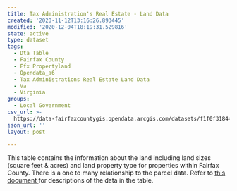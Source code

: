 ```yaml
---
title: Tax Administration's Real Estate - Land Data
created: '2020-11-12T13:16:26.893445'
modified: '2020-12-04T18:19:31.529816'
state: active
type: dataset
tags:
  - Dta Table
  - Fairfax County
  - Ffx Propertyland
  - Opendata_a6
  - Tax Administrations Real Estate Land Data
  - Va
  - Virginia
groups:
  - Local Government
csv_url: >-
  https://data-fairfaxcountygis.opendata.arcgis.com/datasets/f1f0f31844cf49489134f9fa2b8f16f5_3.csv?outSR=%7B%22latestWkid%22%3A2283%2C%22wkid%22%3A102746%7D
json_url: ''
layout: post

---
```

This table contains the information about the land including land sizes (square feet &amp; acres) and land property type for properties within Fairfax County. There is a one to many relationship to the parcel data. Refer to <a href='https://www.fairfaxcounty.gov/maps/sites/maps/files/assets/documents/dta_assessment_tables.pdf' target='_blank'>this document </a>for descriptions of the data in the table.
